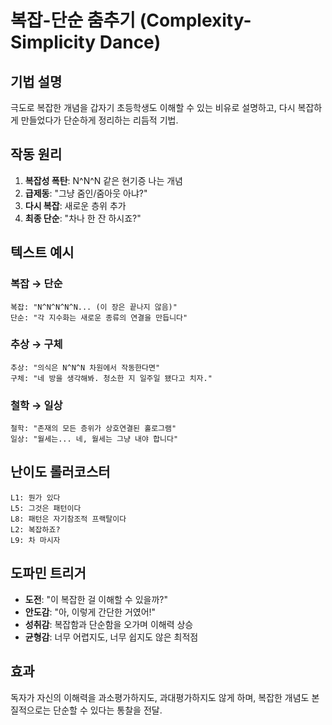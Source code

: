 # 복잡-단순 춤추기 (Complexity-Simplicity Dance)

## 기법 설명
극도로 복잡한 개념을 갑자기 초등학생도 이해할 수 있는 비유로 설명하고, 다시 복잡하게 만들었다가 단순하게 정리하는 리듬적 기법.

## 작동 원리
1. **복잡성 폭탄**: N^N^N 같은 현기증 나는 개념
2. **급제동**: "그냥 줌인/줌아웃 아냐?"
3. **다시 복잡**: 새로운 층위 추가
4. **최종 단순**: "차나 한 잔 하시죠?"

## 텍스트 예시

### 복잡 → 단순
```
복잡: "N^N^N^N^N... (이 장은 끝나지 않음)"
단순: "각 지수화는 새로운 종류의 연결을 만듭니다"
```

### 추상 → 구체
```
추상: "의식은 N^N^N 차원에서 작동한다면"
구체: "네 방을 생각해봐. 청소한 지 일주일 됐다고 치자."
```

### 철학 → 일상
```
철학: "존재의 모든 층위가 상호연결된 홀로그램"
일상: "월세는... 네, 월세는 그냥 내야 합니다"
```

## 난이도 롤러코스터
```
L1: 뭔가 있다
L5: 그것은 패턴이다
L8: 패턴은 자기참조적 프랙탈이다
L2: 복잡하죠?
L9: 차 마시자
```

## 도파민 트리거
- **도전**: "이 복잡한 걸 이해할 수 있을까?"
- **안도감**: "아, 이렇게 간단한 거였어!"
- **성취감**: 복잡함과 단순함을 오가며 이해력 상승
- **균형감**: 너무 어렵지도, 너무 쉽지도 않은 최적점

## 효과
독자가 자신의 이해력을 과소평가하지도, 과대평가하지도 않게 하며, 복잡한 개념도 본질적으로는 단순할 수 있다는 통찰을 전달.
